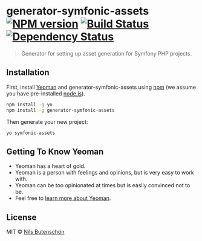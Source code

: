 # generator-symfonic-assets [![NPM version][npm-image]][npm-url] [![Build Status][travis-image]][travis-url] [![Dependency Status][daviddm-image]][daviddm-url]
> Generator for setting up asset generation for Symfony PHP projects.

## Installation

First, install [Yeoman](http://yeoman.io) and generator-symfonic-assets using [npm](https://www.npmjs.com/) (we assume you have pre-installed [node.js](https://nodejs.org/)).

```bash
npm install -g yo
npm install -g generator-symfonic-assets
```

Then generate your new project:

```bash
yo symfonic-assets
```

## Getting To Know Yeoman

 * Yeoman has a heart of gold.
 * Yeoman is a person with feelings and opinions, but is very easy to work with.
 * Yeoman can be too opinionated at times but is easily convinced not to be.
 * Feel free to [learn more about Yeoman](http://yeoman.io/).

## License

MIT © [Nils Butenschön](http://www.bdrops.de)


[npm-image]: https://badge.fury.io/js/generator-symfonic-assets.svg
[npm-url]: https://npmjs.org/package/generator-symfonic-assets
[travis-image]: https://travis-ci.org//generator-symfonic-assets.svg?branch=master
[travis-url]: https://travis-ci.org//generator-symfonic-assets
[daviddm-image]: https://david-dm.org//generator-symfonic-assets.svg?theme=shields.io
[daviddm-url]: https://david-dm.org//generator-symfonic-assets
